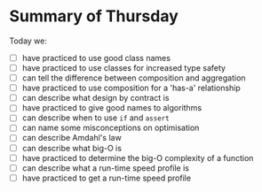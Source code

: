 # Summary of Thursday

Today we:

- [ ] have practiced to use good class names
- [ ] have practiced to use classes for increased type safety
- [ ] can tell the difference between composition and aggregation
- [ ] have practiced to use composition for a 'has-a' relationship
- [ ] can describe what design by contract is
- [ ] have practiced to give good names to algorithms
- [ ] can describe when to use `if` and `assert`
- [ ] can name some misconceptions on optimisation
- [ ] can describe Amdahl's law
- [ ] can describe what big-O is
- [ ] have practiced to determine the big-O complexity of a function
- [ ] can describe what a run-time speed profile is
- [ ] have practiced to get a run-time speed profile
